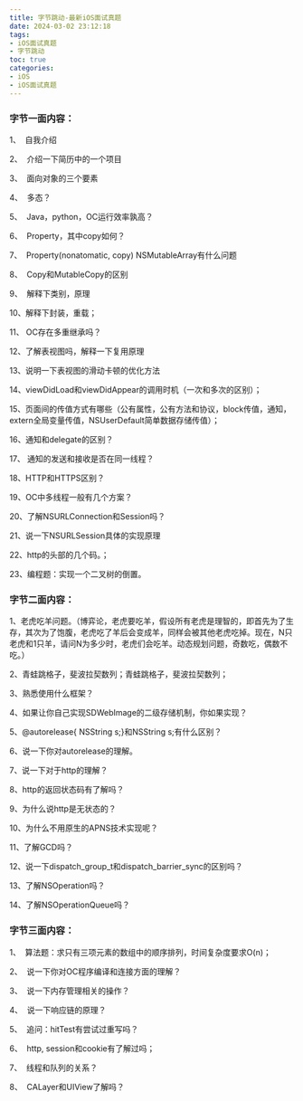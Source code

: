 ```yaml
---
title: 字节跳动-最新iOS面试真题
date: 2024-03-02 23:12:18
tags:
- iOS面试真题
- 字节跳动
toc: true
categories:
- iOS 
- iOS面试真题
---
```


### 字节一面内容：

1、  自我介绍

2、  介绍一下简历中的一个项目

3、  面向对象的三个要素

4、  多态？

5、  Java，python，OC运行效率孰高？

6、  Property，其中copy如何？

7、  Property(nonatomatic, copy) NSMutableArray有什么问题

8、  Copy和MutableCopy的区别

9、  解释下类别，原理

10、解释下封装，重载；

11、 OC存在多重继承吗？

12、了解表视图吗，解释一下复用原理

13、说明一下表视图的滑动卡顿的优化方法

14、viewDidLoad和viewDidAppear的调用时机（一次和多次的区别）；

15、页面间的传值方式有哪些（公有属性，公有方法和协议，block传值，通知，extern全局变量传值，NSUserDefault简单数据存储传值）；

16、通知和delegate的区别？

17、 通知的发送和接收是否在同一线程？

18、HTTP和HTTPS区别？

19、OC中多线程一般有几个方案？

20、了解NSURLConnection和Session吗？

21、说一下NSURLSession具体的实现原理

22、http的头部的几个码。；

23、编程题：实现一个二叉树的倒置。

### 字节二面内容：

1、老虎吃羊问题。（博弈论，老虎要吃羊，假设所有老虎是理智的，即首先为了生存，其次为了饱腹，老虎吃了羊后会变成羊，同样会被其他老虎吃掉。现在，N只老虎和1只羊，请问N为多少时，老虎们会吃羊。动态规划问题，奇数吃，偶数不吃。）

2、青蛙跳格子，斐波拉契数列；青蛙跳格子，斐波拉契数列；

3、熟悉使用什么框架？

4、如果让你自己实现SDWebImage的二级存储机制，你如果实现？

5、@autorelease{ NSString s;}和NSString s;有什么区别？

6、说一下你对autorelease的理解。

7、说一下对于http的理解？

8、http的返回状态码有了解吗？

9、为什么说http是无状态的？

10、为什么不用原生的APNS技术实现呢？

11、了解GCD吗？

12、说一下dispatch_group_t和dispatch_barrier_sync的区别吗？

13、了解NSOperation吗？

14、了解NSOperationQueue吗？

### 字节三面内容：

[](https://github.com/LGBamboo/iOS-article.01/blob/main/iOS%E9%9D%A2%E8%AF%95--%E5%AD%97%E8%8A%82%E8%B7%B3%E5%8A%A8%E6%9C%80%E6%96%B0iOS%E5%BC%80%E5%8F%91%E9%9D%A2%E8%AF%95%E9%A2%98.md#%E5%AD%97%E8%8A%82%E4%B8%89%E9%9D%A2%E5%86%85%E5%AE%B9)

1、  算法题：求只有三项元素的数组中的顺序排列，时间复杂度要求O(n)；

2、  说一下你对OC程序编译和连接方面的理解？

3、  说一下内存管理相关的操作？

4、  说一下响应链的原理？

5、  追问：hitTest有尝试过重写吗？

6、  http, session和cookie有了解过吗；

7、  线程和队列的关系？

8、  CALayer和UIView了解吗？
